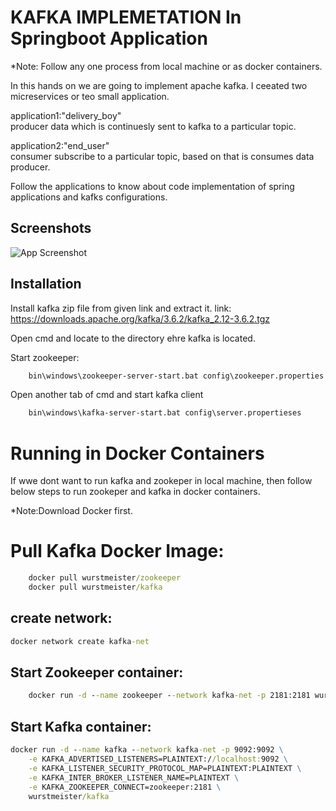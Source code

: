 
# KAFKA IMPLEMETATION In Springboot Application

*Note: Follow any one process from local machine or as docker containers.

In this hands on we are going to implement apache kafka.
I ceeated two micreservices or teo small application. 

application1:"delivery_boy"  
producer data which is continuesly sent to kafka to a particular topic.  

application2:"end_user"                                         
consumer subscribe to a particular topic, based on that is consumes data producer.

Follow the applications to know about code implementation of spring applications and kafks configurations.









## Screenshots

![App Screenshot](https://www.ovhcloud.com/sites/default/files/styles/text_media_horizontal/public/2021-09/ECX-1909_Hero_Kafka_600x400%402x-1.png)


## Installation 

Install kafka zip file from given link and extract it.
link: https://downloads.apache.org/kafka/3.6.2/kafka_2.12-3.6.2.tgz

Open cmd and locate to the directory ehre kafka is located.

Start zookeeper:

```cmd
    bin\windows\zookeeper-server-start.bat config\zookeeper.properties

```
Open another tab of cmd and start kafka client
```cmd
    bin\windows\kafka-server-start.bat config\server.propertieses

```

# Running in Docker Containers
If wwe dont want to run kafka and zookeper in local machine, then follow below steps to run zookeper and kafka in docker containers.

*Note:Download Docker first.

# Pull Kafka Docker Image:
```cmd
    docker pull wurstmeister/zookeeper
    docker pull wurstmeister/kafka
```
## create network:
```cmd
docker network create kafka-net
```


## Start Zookeeper container:
```cmd
    docker run -d --name zookeeper --network kafka-net -p 2181:2181 wurstmeister/zookeeper

```
## Start Kafka container:
```cmd
docker run -d --name kafka --network kafka-net -p 9092:9092 \
    -e KAFKA_ADVERTISED_LISTENERS=PLAINTEXT://localhost:9092 \
    -e KAFKA_LISTENER_SECURITY_PROTOCOL_MAP=PLAINTEXT:PLAINTEXT \
    -e KAFKA_INTER_BROKER_LISTENER_NAME=PLAINTEXT \
    -e KAFKA_ZOOKEEPER_CONNECT=zookeeper:2181 \
    wurstmeister/kafka
```
